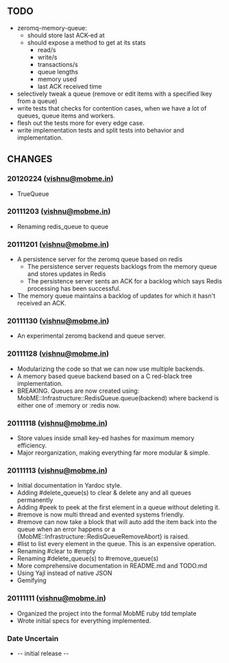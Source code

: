 
## TODO
* zeromq-memory-queue:
  * should store last ACK-ed at
  * should expose a method to get at its stats
    * read/s
    * write/s
    * transactions/s
    * queue lengths
    * memory used
    * last ACK received time
* selectively tweak a queue (remove or edit items with a specified lkey from a queue)
* write tests that checks for contention cases, when we have a lot of queues, queue items and workers.
* flesh out the tests more for every edge case.
* write implementation tests and split tests into behavior and implementation.

## CHANGES

### 20120224 (vishnu@mobme.in)
* TrueQueue

### 20111203 (vishnu@mobme.in)
* Renaming redis_queue to queue

### 20111201 (vishnu@mobme.in)
* A persistence server for the zeromq queue based on redis
  * The persistence server requests backlogs from the memory queue and 
    stores updates in Redis
  * The persistence server sents an ACK for a backlog which says Redis
    processing has been successful.
* The memory queue maintains a backlog of updates for which it hasn't received
  an ACK.

### 20111130 (vishnu@mobme.in)
* An experimental zeromq backend and queue server.

### 20111128 (vishnu@mobme.in)
* Modularizing the code so that we can now use multiple backends.
* A memory based queue backend based on a C red-black tree implementation.
* BREAKING. Queues are now created using:
    MobME::Infrastructure::RedisQueue.queue(backend) where backend is either one of :memory or :redis now.

### 20111118 (vishnu@mobme.in)
* Store values inside small key-ed hashes for maximum memory efficiency.
* Major reorganization, making everything far more modular & simple.

### 20111113 (vishnu@mobme.in)
* Initial documentation in Yardoc style.
* Adding #delete_queue(s) to clear & delete any and all queues permanently
* Adding #peek to peek at the first element in a queue without deleting it.
* \#remove is now multi thread and evented systems friendly.
* \#remove can now take a block that will auto add the item back into the queue when an error happens or a {MobME::Infrastructure::RedisQueueRemoveAbort} is raised.
* \#list to list every element in the queue. This is an expensive operation.
* Renaming #clear to #empty
* Renaming #delete\_queue(s) to #remove\_queue(s)
* More comprehensive documentation in README.md and TODO.md
* Using Yajl instead of native JSON
* Gemifying

### 20111111 (vishnu@mobme.in)
* Organized the project into the formal MobME ruby tdd template
* Wrote initial specs for everything implemented.

### Date Uncertain
* -- initial release --
